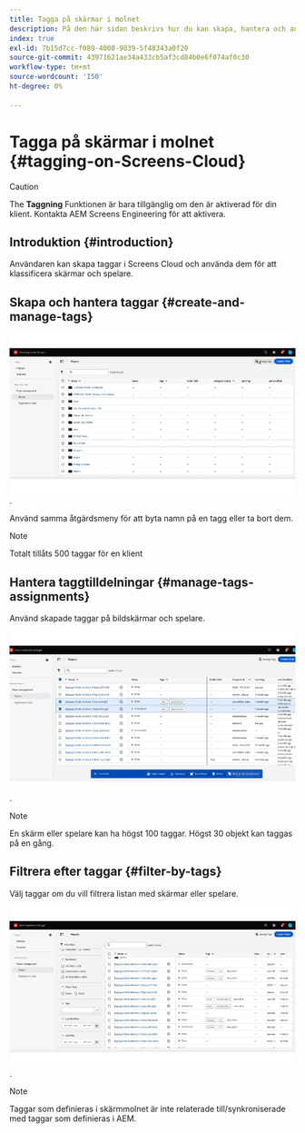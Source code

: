 ```yaml
---
title: Tagga på skärmar i molnet
description: På den här sidan beskrivs hur du kan skapa, hantera och använda taggar i Screens Cloud.
index: true
exl-id: 7b15d7cc-f089-4008-9039-5f48343a0f20
source-git-commit: 43971621ae34a433cb5af3cd84b0e6f074af0c30
workflow-type: tm+mt
source-wordcount: '150'
ht-degree: 0%

---
```


# Tagga på skärmar i molnet {#tagging-on-Screens-Cloud}

>[!CAUTION]
>
>The **Taggning** Funktionen är bara tillgänglig om den är aktiverad för din klient. Kontakta AEM Screens Engineering för att aktivera.

## Introduktion {#introduction}

Användaren kan skapa taggar i Screens Cloud och använda dem för att klassificera skärmar och spelare.

## Skapa och hantera taggar {#create-and-manage-tags}

![skapa tagg](assets/tagging/create-tag.gif).

Använd samma åtgärdsmeny för att byta namn på en tagg eller ta bort dem.

>[!NOTE]
> 
> Totalt tillåts 500 taggar för en klient

## Hantera taggtilldelningar {#manage-tags-assignments}

Använd skapade taggar på bildskärmar och spelare.

![hantera taggtilldelningar](assets/tagging/assign-tags-to-players.gif).

>[!NOTE]
> 
> En skärm eller spelare kan ha högst 100 taggar.
> Högst 30 objekt kan taggas på en gång.

## Filtrera efter taggar {#filter-by-tags}

Välj taggar om du vill filtrera listan med skärmar eller spelare.

![filtrera efter taggar](assets/tagging/filter-by-tags.gif).

>[!NOTE]
> 
> Taggar som definieras i skärmmolnet är inte relaterade till/synkroniserade med taggar som definieras i AEM.
> 
